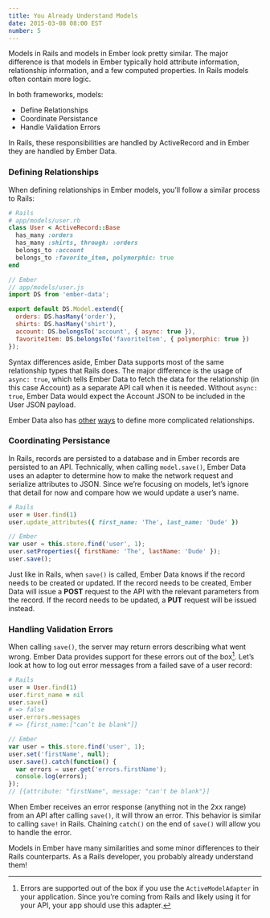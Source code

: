 ```yaml
---
title: You Already Understand Models
date: 2015-03-08 08:00 EST
number: 5
---
```


Models in Rails and models in Ember look pretty similar. The major difference is that models in Ember typically hold attribute information, relationship information, and a few computed properties. In Rails models often contain more logic.

In both frameworks, models:

* Define Relationships
* Coordinate Persistance
* Handle Validation Errors

In Rails, these responsibilities are handled by ActiveRecord and in Ember they are handled by Ember Data.

### Defining Relationships
When defining relationships in Ember models, you’ll follow a similar process to Rails:

~~~ruby
# Rails
# app/models/user.rb
class User < ActiveRecord::Base
  has_many :orders
  has_many :shirts, through: :orders
  belongs_to :account
  belongs_to :favorite_item, polymorphic: true
end
~~~

~~~javascript
// Ember
// app/models/user.js
import DS from 'ember-data';

export default DS.Model.extend({
  orders: DS.hasMany('order'),
  shirts: DS.hasMany('shirt'),
  account: DS.belongsTo('account', { async: true }),
  favoriteItem: DS.belongsTo('favoriteItem', { polymorphic: true }) 
});
~~~

Syntax differences aside, Ember Data supports most of the same relationship types that Rails does. The major difference is the usage of `async: true`, which tells Ember Data to fetch the data for the relationship (in this case Account) as a separate API call when it is needed. Without `async: true`, Ember Data would expect the Account JSON to be included in the User JSON payload.

Ember Data also has [other](http://emberjs.com/guides/models/defining-models/#toc_explicit-inverses) [ways](http://emberjs.com/guides/models/defining-models/#toc_reflexive-relation) to define more complicated relationships.

### Coordinating Persistance
In Rails, records are persisted to a database and in Ember records are persisted to an API. Technically, when calling `model.save()`, Ember Data uses an adapter to determine how to make the network request and serialize attributes to JSON. Since we’re focusing on models, let’s ignore that detail for now and compare how we would update a user’s name.

~~~ruby
# Rails
user = User.find(1)
user.update_attributes({ first_name: 'The', last_name: 'Dude' })
~~~

~~~javascript
// Ember
var user = this.store.find('user', 1);
user.setProperties({ firstName: 'The', lastName: 'Dude' });
user.save();
~~~

Just like in Rails, when `save()` is called, Ember Data knows if the record needs to be created or updated. If the record needs to be created, Ember Data will issue a **POST** request to the API with the relevant parameters from the record. If the record needs to be updated, a **PUT** request will be issued instead. 



### Handling Validation Errors

When calling `save()`, the server may return errors describing what went wrong. Ember Data provides support for these errors out of the box[^active-model-adapter]. Let’s look at how to log out error messages from a failed save of a user record:

[^active-model-adapter]: Errors are supported out of the box if you use the `ActiveModelAdapter` in your application. Since you’re coming from Rails and likely using it for your API, your app should use this adapter.

~~~ruby
# Rails
user = User.find(1)
user.first_name = nil
user.save()
# => false
user.errors.messages
# => {first_name:["can’t be blank"]}
~~~

~~~javascript
// Ember
var user = this.store.find('user', 1);
user.set('firstName', null);
user.save().catch(function() {
  var errors = user.get('errors.firstName');
  console.log(errors);
});
// [{attribute: "firstName", message: "can't be blank"}]
~~~

When Ember receives an error response (anything not in the 2xx range) from an API after calling `save()`, it will throw an error. This behavior is similar to calling `save!` in Rails. Chaining `catch()` on the end of `save()` will allow you to handle the error.
 
Models in Ember have many similarities and some minor differences to their Rails counterparts. As a Rails developer, you probably already understand them!

